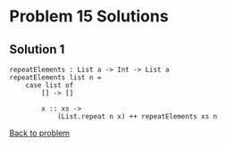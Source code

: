 # Problem 15 Solutions

## Solution 1
```
repeatElements : List a -> Int -> List a
repeatElements list n =
    case list of 
        [] -> []
        
        x :: xs -> 
            (List.repeat n x) ++ repeatElements xs n
```

[Back to problem](../p/p15.md)